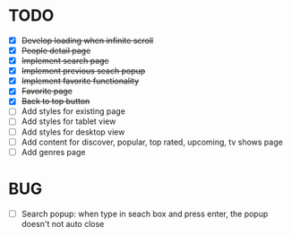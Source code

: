 # TODO

- [x] ~~Develop loading when infinite scroll~~
- [x] ~~People detail page~~
- [x] ~~Implement search page~~
- [x] ~~Implement previous seach popup~~
- [x] ~~Implement favorite functionality~~
- [x] ~~Favorite page~~
- [x] ~~Back to top button~~
- [ ] Add styles for existing page
- [ ] Add styles for tablet view
- [ ] Add styles for desktop view
- [ ] Add content for discover, popular, top rated, upcoming, tv shows page
- [ ] Add genres page

# BUG

- [ ] Search popup: when type in seach box and press enter, the popup doesn't not auto close
